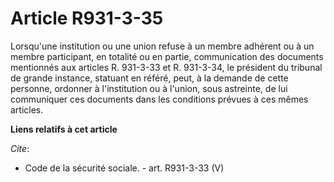 # Article R931-3-35

Lorsqu'une institution ou une union refuse à un membre adhérent ou à un membre participant, en totalité ou en partie,
communication des documents mentionnés aux articles R. 931-3-33 et R. 931-3-34, le président du tribunal de grande instance,
statuant en référé, peut, à la demande de cette personne, ordonner à l'institution ou à l'union, sous astreinte, de lui
communiquer ces documents dans les conditions prévues à ces mêmes articles.

**Liens relatifs à cet article**

_Cite_:

  - Code de la sécurité sociale. - art. R931-3-33 (V)
